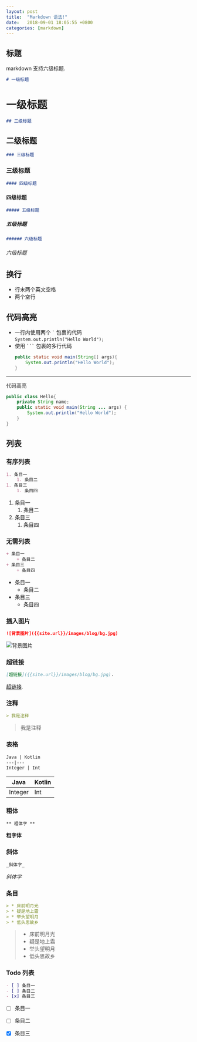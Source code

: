 ```yaml
---
layout: post
title:  "Markdown 语法!"
date:   2018-09-01 18:05:55 +0800
categories: [markdown]
---
```


## 标题
markdown 支持六级标题.
```markdown
# 一级标题
```
# 一级标题
```markdown
## 二级标题
```
## 二级标题
```markdown
### 三级标题
```
### 三级标题
```markdown
#### 四级标题
```
#### 四级标题
```markdown
##### 五级标题
```
##### 五级标题
```markdown
###### 六级标题
```
###### 六级标题

## 换行
+ 行末两个英文空格
+ 两个空行

## 代码高亮

+ 一行内使用两个 `` ` `` 包裹的代码  
    `System.out.println("Hello World");`
+ 使用 `` ``` `` 包裹的多行代码
    ```java
    public static void main(String[] args){
        System.out.println("Hello World");
    }
    ```

---
代码高亮  
```java
public class Hello{
    private String name;
    public static void main(String ... args) {
        System.out.println("Hello World");
    }
}
```

## 列表
### 有序列表

```markdown
1. 条目一
    1. 条目二
1. 条目三
    1. 条目四
```

1. 条目一
    1. 条目二
1. 条目三
    1. 条目四
### 无需列表

```markdown
+ 条目一
    + 条目二
+ 条目三
    + 条目四  
```

+ 条目一
    + 条目二
+ 条目三
    + 条目四

### 插入图片
```markdown
![背景图片]({{site.url}}/images/blog/bg.jpg)
```

![背景图片]({{site.url}}/images/blog/bg.jpg)  

### 超链接
```markdown
[超链接]({{site.url}}/images/blog/bg.jpg). 
```  

[超链接]({{site.url}}/images/blog/bg.jpg).   

### 注释

```markdown
> 我是注释
```

> 我是注释

### 表格

```markdown
Java | Kotlin
---|---
Integer | Int

```

Java | Kotlin
---|---
Integer | Int

### 粗体

```markdown
** 粗体字 **
```

**粗字体**

### 斜体
```markdown
_斜体字_
```

_斜体字_

### 条目

```markdown
> * 床前明月光
> * 疑是地上霜
> * 举头望明月
> * 低头思故乡
```

> * 床前明月光
> * 疑是地上霜
> * 举头望明月
> * 低头思故乡

### Todo 列表

```markdown
- [ ] 条目一
- [ ] 条目二
- [x] 条目三
```

- [ ] 条目一
- [ ] 条目二
- [x] 条目三

